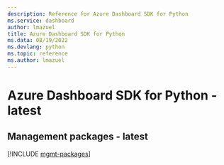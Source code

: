 ```yaml
---
description: Reference for Azure Dashboard SDK for Python
ms.service: dashboard
author: lmazuel
title: Azure Dashboard SDK for Python
ms.data: 08/19/2022
ms.devlang: python
ms.topic: reference
ms.author: lmazuel
---
```

# Azure Dashboard SDK for Python - latest

## Management packages - latest
[!INCLUDE [mgmt-packages](dashboard-mgmt-index.md)]